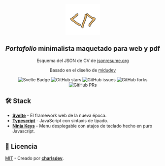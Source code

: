 <div align="center">
   <img src="./public/logo.png" height="100px" width="auto" />
   <h2>
      <em>Portafolio</em> minimalista maquetado para web y pdf
   </h2>
   <p>
      Esquema del JSON de CV de <a href="https://jsonresume.org/schema/">jsonresume.org</a>
   </p>
   <p>
      Basado en el diseño de <a href="https://github.com/midudev/minimalist-portfolio-json">midudev</a>
   </p>
</div>

<div align="center">

   ![Svelte Badge](https://img.shields.io/badge/Svelte-d35400?logo=svelte&logoColor=fff&style=flat)
   ![GitHub stars](https://img.shields.io/github/stars/charlsdev/portfolio-dev)
   ![GitHub issues](https://img.shields.io/github/issues/charlsdev/portfolio-dev)
   ![GitHub forks](https://img.shields.io/github/forks/charlsdev/portfolio-dev)
   ![GitHub PRs](https://img.shields.io/github/issues-pr/charlsdev/portfolio-dev)

</div>

## 🛠️ Stack

- [**Svelte**](https://svelte.dev/) - El framework web de la nueva época.
- [**Typescript**](https://www.typescriptlang.org/) - JavaScript con sintaxis de tipado.
- [**Ninja Keys**](https://github.com/ssleptsov/ninja-keys) - Menu desplegable con atajos de teclado hecho en puro Javascript.

## 🔑 Licencia

[MIT](LICENSE) - Creado por [**charlsdev**](https://charlsdev.xyz).
